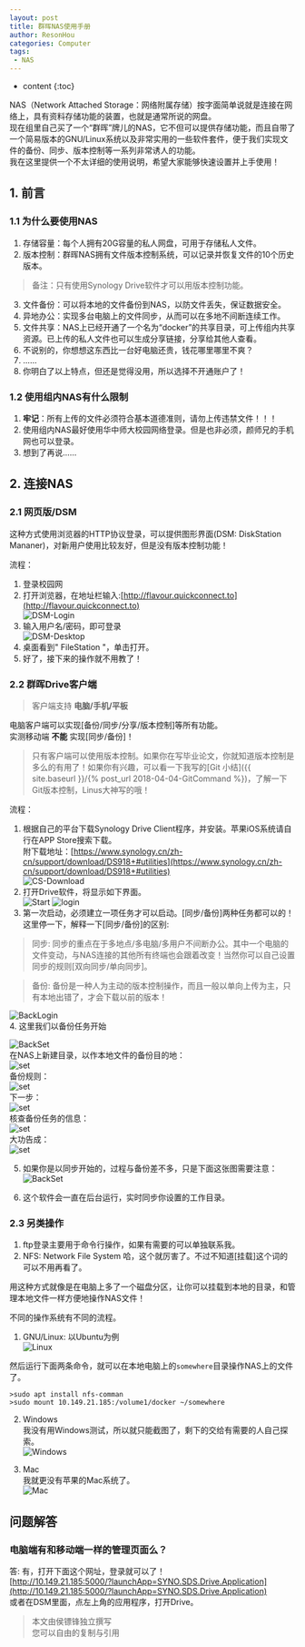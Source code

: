 ```yaml
---
layout: post
title: 群晖NAS使用手册
author: ResonHou
categories: Computer
tags:
 - NAS
---
```


* content
{:toc}

NAS（Network Attached Storage：网络附属存储）按字面简单说就是连接在网络上，具有资料存储功能的装置，也就是通常所说的网盘。  
现在组里自己买了一个“群晖”牌儿的NAS，它不但可以提供存储功能，而且自带了一个简易版本的GNU/Linux系统以及非常实用的一些软件套件，便于我们实现文件的备份、同步、版本控制等一系列非常诱人的功能。  
我在这里提供一个不太详细的使用说明，希望大家能够快速设置并上手使用！

<!-- more -->

## 1. 前言

### 1.1 为什么要使用NAS

1. 存储容量：每个人拥有20G容量的私人网盘，可用于存储私人文件。  
2. 版本控制：群晖NAS拥有文件版本控制系统，可以记录并恢复文件的10个历史版本。    
> 备注：只有使用Synology Drive软件才可以用版本控制功能。

3. 文件备份：可以将本地的文件备份到NAS，以防文件丢失，保证数据安全。
4. 异地办公：实现多台电脑上的文件同步，从而可以在多地不间断连续工作。
5. 文件共享：NAS上已经开通了一个名为“docker”的共享目录，可上传组内共享资源。已上传的私人文件也可以生成分享链接，分享给其他人查看。
6. 不说别的，你想想这东西比一台好电脑还贵，钱花哪里哪里不爽？
7. ……
10. 你明白了以上特点，但还是觉得没用，所以选择不开通账户了！

### 1.2 使用组内NAS有什么限制

1. **牢记**：所有上传的文件必须符合基本道德准则，请勿上传违禁文件！！！
2. 使用组内NAS最好使用华中师大校园网络登录。但是也非必须，颜师兄的手机网也可以登录。
3. 想到了再说……

## 2. 连接NAS
### 2.1 网页版/DSM

这种方式使用浏览器的HTTP协议登录，可以提供图形界面(DSM: DiskStation Mananer)，对新用户使用比较友好，但是没有版本控制功能！

流程：  
1. 登录校园网
2. 打开浏览器，在地址栏输入:[http://flavour.quickconnect.to](http://flavour.quickconnect.to)  
![DSM-Login](http://m.qpic.cn/psb?/V10bBsII4Ez9He/X2HBd4mjVmJd7v.gxBQa0NqXVNZv.9ZFfpyfvVeVRcY!/b/dFIBAAAAAAAA&bo=YgF6AWIBegEDByI!&rf=viewer_4&t=5)
3. 输入用户名/密码，即可登录  
![DSM-Desktop](http://a1.qpic.cn/psb?/V10bBsII4Ez9He/h2WUnRgq6s7143D44iL1VLG8EdGA9gPXURezdU1Gdw8!/m/dMQAAAAAAAAAnull&bo=xgR1AgAAAAADB5c!&rf=photolist&t=5)
4. 桌面看到" FileStation "，单击打开。
5. 好了，接下来的操作就不用教了！

### 2.2 群晖Drive客户端

>客户端支持 **电脑/手机/平板**

电脑客户端可以实现[备份/同步/分享/版本控制]等所有功能。  
实测移动端 **不能** 实现[同步/备份]！  
>只有客户端可以使用版本控制。如果你在写毕业论文，你就知道版本控制是多么的有用了！如果你有兴趣，可以看一下我写的[Git 小结]({{ site.baseurl }}/{% post_url 2018-04-04-GitCommand %})，了解一下Git版本控制，Linus大神写的哦！

流程：  
1. 根据自己的平台下载Synology Drive Client程序，并安装。苹果iOS系统请自行在APP Store搜索下载。  
附下载地址：[https://www.synology.cn/zh-cn/support/download/DS918+#utilities](https://www.synology.cn/zh-cn/support/download/DS918+#utilities)  
![CS-Download](http://m.qpic.cn/psb?/V10bBsII4Ez9He/S4Axssou341dXDyrS8VXYIwcTwwVHasLaPRHjvY.sEI!/b/dDIBAAAAAAAA&bo=jQSmAo0EpgIDCSw!&rf=viewer_4&t=5)
2. 打开Drive软件，将显示如下界面。  
![Start](http://m.qpic.cn/psb?/V10bBsII4Ez9He/Z*nEd5MhZpCtCPljEFzKjgS5AqUI75lQ0vkef2zM*RQ!/b/dDUBAAAAAAAA&bo=pAIXAqQCFwIDCSw!&rf=viewer_4)
![login](http://m.qpic.cn/psb?/V10bBsII4Ez9He/OYR9sQC63WFe.0NrKUAY2wLlmhR3PgC9fCoXzYGZYHk!/b/dFQBAAAAAAAA&bo=pAIXAqQCFwIDCSw!&rf=viewer_4&t=5)
3. 第一次启动，必须建立一项任务才可以启动。[同步/备份]两种任务都可以的！  
这里停一下，解释一下[同步/备份]的区别:
> 同步: 同步的重点在于多地点/多电脑/多用户不间断办公。其中一个电脑的文件变动，与NAS连接的其他所有终端也会跟着改变！当然你可以自己设置同步的规则[双向同步/单向同步]。  

> 备份: 备份是一种人为主动的版本控制操作，而且一般以单向上传为主，只有本地出错了，才会下载以前的版本！

![BackLogin](http://m.qpic.cn/psb?/V10bBsII4Ez9He/*gPTw9k3ytFC.ir9op9DtQEcLwZYui2Axbi1TC5jdAQ!/b/dE4BAAAAAAAA&bo=pAIXAqQCFwIDCSw!&rf=viewer_4&t=5)  
4. 这里我们以备份任务开始

![BackSet](http://m.qpic.cn/psb?/V10bBsII4Ez9He/R3Qy*Glw9Sm4B8BZ1DiOa9P4FiwJHng7afhgAh7POi4!/b/dDMBAAAAAAAA&bo=pAIXAqQCFwIDCSw!&rf=viewer_4&t=5)   
在NAS上新建目录，以作本地文件的备份目的地：  
![set](http://m.qpic.cn/psb?/V10bBsII4Ez9He/sgd3NrQck5XQ6qgUzEJKBUCC7R3KudKaxl7UZWwCToE!/b/dFQBAAAAAAAA&bo=pAIXAqQCFwIDCSw!&rf=viewer_4&t=5)   
备份规则：  
![set](http://m.qpic.cn/psb?/V10bBsII4Ez9He/w9z0BFS*MJjOXSJiJh8X8vxV6bw5kOOO0FbLAcmB3qg!/b/dLYAAAAAAAAA&bo=qwI5AqsCOQIDCSw!&rf=viewer_4)  
下一步：  
![set](http://m.qpic.cn/psb?/V10bBsII4Ez9He/Z52wDLreiSiwXcMkjFw8fJgsJF6Y1RcoCTXvy92aWRQ!/b/dDQBAAAAAAAA&bo=pAIXAqQCFwIDCSw!&rf=viewer_4)  
核查备份任务的信息：  
![set](http://m.qpic.cn/psb?/V10bBsII4Ez9He/hiFBPVkIpUfPpEBzt7d835MrQXYab5Rabdg0KsnTB3k!/b/dFYBAAAAAAAA&bo=pAIXAqQCFwIDCSw!&rf=viewer_4&t=5)  
大功告成：  
![set](http://m.qpic.cn/psb?/V10bBsII4Ez9He/hxMyPwYY3FE8v.xEIAeghcPyk4Y8YzC9NiEt*ACrA.A!/b/dLYAAAAAAAAA&bo=oQOTAqEDkwIDCSw!&rf=viewer_4&t=5)  

5. 如果你是以同步开始的，过程与备份差不多，只是下面这张图需要注意：  
![BackSet](http://m.qpic.cn/psb?/V10bBsII4Ez9He/8j6m0Ka1yQ4haSWdyfT*2SWbQRS4J4Mq*DehlLSkawU!/b/dDcBAAAAAAAA&bo=pAIXAqQCFwIDCSw!&rf=viewer_4&t=5)  

6. 这个软件会一直在后台运行，实时同步你设置的工作目录。

### 2.3 另类操作
1. ftp登录主要用于命令行操作，如果有需要的可以单独联系我。
2. NFS: Network File System
哈，这个就厉害了。不过不知道[挂载]这个词的可以不用再看了。

用这种方式就像是在电脑上多了一个磁盘分区，让你可以挂载到本地的目录，和管理本地文件一样方便地操作NAS文件！  

不同的操作系统有不同的流程。
1. GNU/Linux: 以Ubuntu为例  
![Linux](http://m.qpic.cn/psb?/V10bBsII4Ez9He/q9OCfAf28jEOOCDXeaMmmRS7QNcfFyMvbKdpdt.ckqA!/b/dFYBAAAAAAAA&bo=*wKsAP8CrAADByI!&rf=viewer_4&t=5)  

然后运行下面两条命令，就可以在本地电脑上的`somewhere`目录操作NAS上的文件了。
```
>sudo apt install nfs-comman
>sudo mount 10.149.21.185:/volume1/docker ~/somewhere
```

2. Windows  
我没有用Windows测试，所以就只能截图了，剩下的交给有需要的人自己探索。  
![Windows](http://m.qpic.cn/psb?/V10bBsII4Ez9He/s8tycQlF0ewq3CRTV7UOBUHazzWY8P9eosXzHWHCk2Y!/b/dLYAAAAAAAAA&bo=DgPjAg4D4wIDByI!&rf=viewer_4&t=5)

3. Mac  
我就更没有苹果的Mac系统了。  
![Mac](http://m.qpic.cn/psb?/V10bBsII4Ez9He/1Sj*WBrGFLttcnH661dirzes1YIX6clUAuJjS4NTY6c!/b/dIQAAAAAAAAA&bo=AQO*AQEDvwEDByI!&rf=viewer_4)


## 问题解答
### 电脑端有和移动端一样的管理页面么？
答: 有，打开下面这个网址，登录就可以了！  
[http://10.149.21.185:5000/?launchApp=SYNO.SDS.Drive.Application](http://10.149.21.185:5000/?launchApp=SYNO.SDS.Drive.Application)  
或者在DSM里面，点左上角的应用程序，打开Drive。



> 本文由侯镖锋独立撰写  
> 您可以自由的复制与引用
